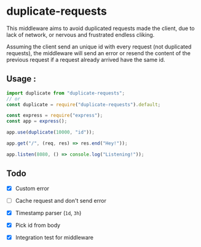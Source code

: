 # duplicate-requests

This middleware aims to avoid duplicated requests made the client, due to lack of network, or nervous and frustrated endless cliking.

Assuming the client send an unique id with every request (not duplicated requests), the middleware will send an error or resend the content of the previous request if a request already arrived have the same id.

## Usage :

```javascript
import duplicate from "duplicate-requests";
// or
const duplicate = require("duplicate-requests").default;

const express = require("express");
const app = express();

app.use(duplicate(10000, "id"));

app.get("/", (req, res) => res.end("Hey!"));

app.listen(8080, () => console.log("Listening!"));
```

## Todo

- [x] Custom error

- [ ] Cache request and don't send error

- [x] Timestamp parser (`1d`, `3h`)

- [x] Pick id from body

- [x] Integration test for middleware
